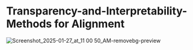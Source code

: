 # Transparency-and-Interpretability-Methods for Alignment

![Screenshot_2025-01-27_at_11 00 50_AM-removebg-preview](https://github.com/user-attachments/assets/f7cc8674-ff5d-4625-8eb8-6b3d8dc992a3)
